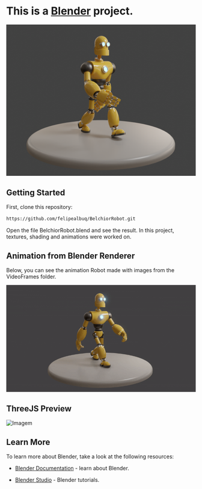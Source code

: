 # This is a [Blender](https://www.blender.org/) project.

![Imagem](assets/BelchiorRobot.png)


## Getting Started

First, clone this repository:

```bash
https://github.com/felipealbuq/BelchiorRobot.git
```

Open the file BelchiorRobot.blend and see the result. In this project, textures, shading and animations were worked on.


## Animation from Blender Renderer

Below, you can see the animation Robot made with images from the VideoFrames folder.

![Imagem](assets/BelchiorRobot.gif)


## ThreeJS Preview

![Imagem](assets/threejsPreview.gif)


## Learn More

To learn more about Blender, take a look at the following resources:

- [Blender Documentation](https://docs.blender.org/) - learn about Blender.

- [Blender Studio](https://studio.blender.org/welcome/) - Blender tutorials.


